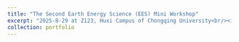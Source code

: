 ```yaml
---
title: "The Second Earth Energy Science (EES) Mini Workshop"
excerpt: "2025-8-29 at Z123, Huxi Campus of Chongqing University<br/><img src='/images/EES-workshop-2025-1.png' width='500'>"
collection: portfolio
---
```



